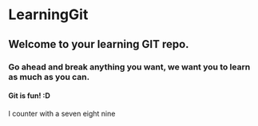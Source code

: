 # LearningGit

## Welcome to your learning GIT repo. 

### Go ahead and break anything you want, we want you to learn as much as you can. 

#### Git is fun! :D

I counter with a seven eight nine